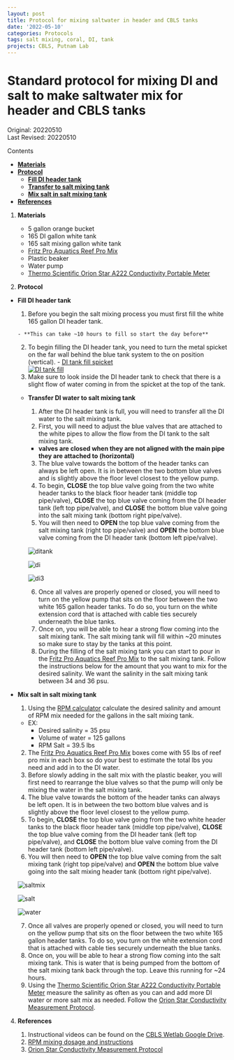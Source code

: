 ```yaml
---
layout: post
title: Protocol for mixing saltwater in header and CBLS tanks
date: '2022-05-10'
categories: Protocols
tags: salt mixing, coral, DI, tank
projects: CBLS, Putnam Lab
---
```


# Standard protocol for mixing DI and salt to make saltwater mix for header and CBLS tanks

Original: 20220510  
Last Revised: 20220510

Contents  
- [**Materials**](#Materials)    
- [**Protocol**](#Protocol)
    - [**Fill DI header tank**](#DI)
    - [**Transfer to salt mixing tank**](#Salt)
    - [**Mix salt in salt mixing tank**](#Saltmix)
- [**References**](#References)  

1. <a name="Materials"></a> **Materials**
    - 5 gallon orange bucket
    - 165 DI gallon white tank
    - 165 salt mixing gallon white tank
    - [Fritz Pro Aquatics Reef Pro Mix](https://www.amazon.com/Fritz-Aquatics-80243-Complete-Marine/dp/B01K4YY8HM)
    - Plastic beaker
    - Water pump
    - [Thermo Scientific Orion Star A222 Conductivity Portable Meter](https://www.fishersci.com/shop/products/orion-star-a222-conductivity-portable-meter/p-4529310)

2. <a name="Protocol"></a> **Protocol**
- <a name="DI"></a> **Fill DI header tank**
    1. Before you begin the salt mixing process you must first fill the white 165 gallon DI header tank.

      - **This can take ~10 hours to fill so start the day before**
    2. To begin filling the DI header tank, you need to turn the metal spicket on the far wall behind the blue tank system to the on position (vertical).
      - [DI tank fill spicket](https://youtube.com/shorts/JiGZhvBDHuQ)  
      [![DI tank fill](https://img.youtube.com/vi/JiGZhvBDHuQ/0.jpg)](https://youtube.com/shorts/JiGZhvBDHuQ "DI fill")
    3. Make sure to look inside the DI header tank to check that there is a slight flow of water coming in from the spicket at the top of the tank.


  - <a name="Salt"></a> **Transfer DI water to salt mixing tank**
    1. After the DI header tank is full, you will need to transfer all the DI water to the salt mixing tank.
    2. First, you will need to adjust the blue valves that are attached to the white pipes to allow the flow from the DI tank to the salt mixing tank.
      - **valves are closed when they are not aligned with the main pipe they are attached to (horizontal)**
    3. The blue valve towards the bottom of the header tanks can always be left open. It is in between the two bottom blue valves and is slightly above the floor level closest to the yellow pump.
    4. To begin, **CLOSE** the top blue valve going from the two white header tanks to the black floor header tank (middle top pipe/valve), **CLOSE** the top blue valve coming from the DI header tank (left top pipe/valve), and **CLOSE** the bottom blue valve going into the salt mixing tank (bottom right pipe/valve).
    5. You will then need to **OPEN** the top blue valve coming from the salt mixing tank (right top pipe/valve) and **OPEN** the bottom blue valve coming from the DI header tank (bottom left pipe/valve).

    ![ditank](https://raw.githubusercontent.com/Putnam-Lab/Lab_Management/master/Lab_Resources/CBLS_Wetlab_Protocols/images/DI_transfer1.jpg)

    ![di](https://raw.githubusercontent.com/Putnam-Lab/Lab_Management/master/Lab_Resources/CBLS_Wetlab_Protocols/images/DI_transfer2.jpg)

    ![di3](https://raw.githubusercontent.com/Putnam-Lab/Lab_Management/master/Lab_Resources/CBLS_Wetlab_Protocols/images/DI_transfer3.jpg)

    6. Once all valves are properly opened or closed, you will need to turn on the yellow pump that sits on the floor between the two white 165 gallon header tanks. To do so, you turn on the white extension cord that is attached with cable ties securely underneath the blue tanks.
    7. Once on, you will be able to hear a strong flow coming into the salt mixing tank. The salt mixing tank will fill within ~20 minutes so make sure to stay by the tanks at this point.
    8. During the filling of the salt mixing tank you can start to pour in the [Fritz Pro Aquatics Reef Pro Mix](https://www.amazon.com/Fritz-Aquatics-80243-Complete-Marine/dp/B01K4YY8HM) to the salt mixing tank. Follow the instructions below for the amount that you want to mix for the desired salinity. We want the salinity in the salt mixing tank between 34 and 36 psu.

- <a name="Saltmix"></a> **Mix salt in salt mixing tank**
  1. Using the [RPM calculator](https://fritzaquatics.com/resources/calculators/rpm-calculator) calculate the desired salinity and amount of RPM mix needed for the gallons in the salt mixing tank.
    - EX:
      - Desired salinity = 35 psu
      - Volume of water = 125 gallons
      - RPM Salt = 39.5 lbs
  2. The [Fritz Pro Aquatics Reef Pro Mix](https://www.amazon.com/Fritz-Aquatics-80243-Complete-Marine/dp/B01K4YY8HM) boxes come with 55 lbs of reef pro mix in each box so do your best to estimate the total lbs you need and add in to the DI water.
  3. Before slowly adding in the salt mix with the plastic beaker, you will first need to rearrange the blue valves so that the pump will only be mixing the water in the salt mixing tank.
  4. The blue valve towards the bottom of the header tanks can always be left open. It is in between the two bottom blue valves and is slightly above the floor level closest to the yellow pump.
  5. To begin, **CLOSE** the top blue valve going from the two white header tanks to the black floor header tank (middle top pipe/valve), **CLOSE** the top blue valve coming from the DI header tank (left top pipe/valve), and **CLOSE** the bottom blue valve coming from the DI header tank (bottom left pipe/valve).
  6. You will then need to **OPEN** the top blue valve coming from the salt mixing tank (right top pipe/valve) and **OPEN** the bottom blue valve going into the salt mixing header tank (bottom right pipe/valve).

    ![saltmix](https://raw.githubusercontent.com/Putnam-Lab/Lab_Management/master/Lab_Resources/CBLS_Wetlab_Protocols/images/Salt_mix1.jpg)

    ![salt](https://raw.githubusercontent.com/Putnam-Lab/Lab_Management/master/Lab_Resources/CBLS_Wetlab_Protocols/images/Salt_mix2.jpg)

    ![water](https://raw.githubusercontent.com/Putnam-Lab/Lab_Management/master/Lab_Resources/CBLS_Wetlab_Protocols/images/Salt_mix3.jpg)

  7. Once all valves are properly opened or closed, you will need to turn on the yellow pump that sits on the floor between the two white 165 gallon header tanks. To do so, you turn on the white extension cord that is attached with cable ties securely underneath the blue tanks.
  8. Once on, you will be able to hear a strong flow coming into the salt mixing tank. This is water that is being pumped from the bottom of the salt mixing tank back through the top. Leave this running for ~24 hours.
  9. Using the [Thermo Scientific Orion Star A222 Conductivity Portable Meter](https://www.fishersci.com/shop/products/orion-star-a222-conductivity-portable-meter/p-4529310) measure the salinity as often as you can and add more DI water or more salt mix as needed. Follow the [Orion Star Conductivity Measurement Protocol](https://github.com/Putnam-Lab/Lab_Management/blob/master/Lab_Resources/Equipment_Protocols/Orion_MultiParameter_Sensor_Protocol.md).


4. <a name="References"></a> **References**

    1.  Instructional videos can be found on the [CBLS Wetlab Google Drive](https://drive.google.com/drive/u/0/folders/1rjAgKVbZ6QKvHFtlRqQovO7LEwve81Qu).
    2. [RPM mixing dosage and instructions](https://fritzaquatics.com/products/fritz-rpm-reef-pro-mix)
    3. [Orion Star Conductivity Measurement Protocol](https://github.com/Putnam-Lab/Lab_Management/blob/master/Lab_Resources/Equipment_Protocols/Orion_MultiParameter_Sensor_Protocol.md)

